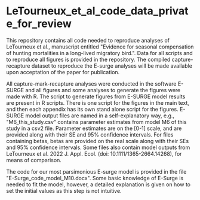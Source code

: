# LeTourneux_et_al_code_data_private_for_review
This repository contains all code needed to reproduce analyses of LeTourneux et al., manuscript entitled "Evidence for seasonal compensation of hunting mortalities in a long-lived migratory bird.". Data for all scripts and to reproduce all figures is provided in the repository. The compiled capture-recapture dataset to reproduce the E-surge analyses will be made available upon acceptation of the paper for publication.

All capture-mark-recapture analyses were conducted in the software E-SURGE and all figures and some analyses to generate the figures were made with R. The script to generate figures from E-SURGE model results are present in R scripts. There is one script for the figures in the main text, and then each appendix has its own stand alone script for the figures. E-SURGE model output files are named in a self-explanatory way, e.g., "M6_this_study.csv" contains parameter estimates from model M6 of this study in a csv2 file. Parameter estimates are on the [0-1] scale, and are provided along with their SE and 95% confidence intervals. For files containing betas, betas are provided on the real scale along with their SEs and 95% confidence intervals. Some files also contain model outputs from LeTourneux et al. 2022 J. Appl. Ecol. (doi: 10.1111/1365-2664.14268), for means of comparison.

The code for our most parsimonious E-surge model is provided in the file "E-Surge_code_model_M10.docx". Some basic knowledge of E-Surge is needed to fit the model, however, a detailed explanation is given on how to set the initial values as this step is not intuitive.

